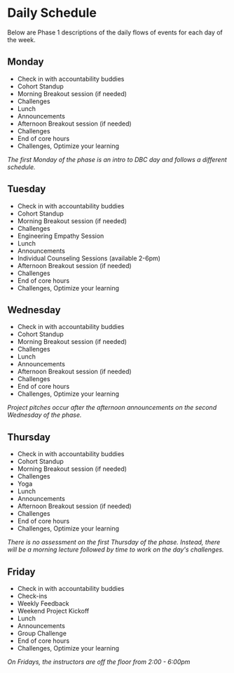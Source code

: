 # Daily Schedule

Below are Phase 1 descriptions of the daily flows of events for each day of the week.

## Monday

* Check in with accountability buddies
* Cohort Standup
* Morning Breakout session (if needed)
* Challenges
* Lunch
* Announcements
* Afternoon Breakout session (if needed)
* Challenges
* End of core hours
* Challenges, Optimize your learning

*The first Monday of the phase is an intro to DBC day and follows a different schedule.*

## Tuesday

* Check in with accountability buddies
* Cohort Standup
* Morning Breakout session (if needed)
* Challenges
* Engineering Empathy Session
* Lunch
* Announcements
* Individual Counseling Sessions (available 2-6pm)
* Afternoon Breakout session (if needed)
* Challenges
* End of core hours
* Challenges, Optimize your learning

## Wednesday

* Check in with accountability buddies
* Cohort Standup
* Morning Breakout session (if needed)
* Challenges
* Lunch
* Announcements
* Afternoon Breakout session (if needed)
* Challenges
* End of core hours
* Challenges, Optimize your learning

*Project pitches occur after the afternoon announcements on the second Wednesday of the phase.*


## Thursday

* Check in with accountability buddies
* Cohort Standup
* Morning Breakout session (if needed)
* Challenges
* Yoga
* Lunch
* Announcements
* Afternoon Breakout session (if needed)
* Challenges
* End of core hours
* Challenges, Optimize your learning

*There is no assessment on the first Thursday of the phase. Instead, there will be a morning lecture followed by time to work on the day's challenges.*


## Friday
* Check in with accountability buddies
* Check-ins
* Weekly Feedback
* Weekend Project Kickoff
* Lunch
* Announcements
* Group Challenge
* End of core hours
* Challenges, Optimize your learning

*On Fridays, the instructors are off the floor from 2:00 - 6:00pm*
